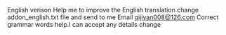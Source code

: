 English verison 
Help me to improve the English translation change addon_english.txt file and send to me Email qijiyan008@126.com 
Correct grammar words help.I can accept any details change
